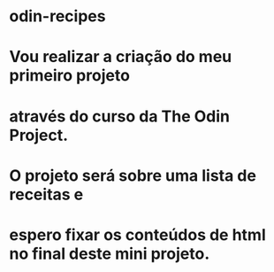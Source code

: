 # odin-recipes

# Vou realizar a criação do meu primeiro projeto
# através do curso da The Odin Project.
# O projeto será sobre uma lista de receitas e
# espero fixar os conteúdos de html no final deste mini projeto.